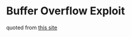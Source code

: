 # Buffer Overflow Exploit
quoted from [this site](https://dhavalkapil.com/blogs/Buffer-Overflow-Exploit/)
<!--stackedit_data:
eyJoaXN0b3J5IjpbLTM1MDQyNjkzMF19
-->